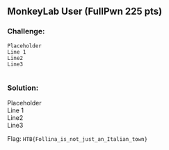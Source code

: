 ## MonkeyLab User (FullPwn 225 pts)  
### Challenge:  
```
Placeholder    
Line 1    
Line2    
Line3    
  
```
  
### Solution:  
Placeholder    
Line 1    
Line2    
Line3    
  
  
Flag: `HTB{Follina_is_not_just_an_Italian_town}`  
  

